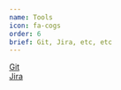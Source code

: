 ```yaml
---
name: Tools
icon: fa-cogs
order: 6
brief: Git, Jira, etc, etc
---
```


[Git](https://git-scm.com/)  
[Jira](https://www.atlassian.com/software/jira)  